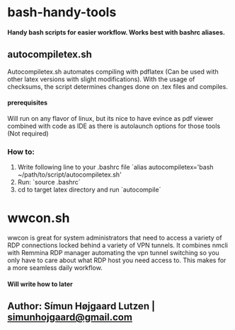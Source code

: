 # bash-handy-tools
#### Handy bash scripts for easier workflow. Works best with bashrc aliases.

## autocompiletex.sh
Autocompiletex.sh automates compiling with pdflatex (Can be used with other latex versions with slight modifications).
With the usage of checksums, the script determines changes done on .tex files and compiles. 

#### prerequisites
Will run on any flavor of linux, but its nice to have evince as pdf viewer combined with code as IDE as there is autolaunch options for those tools (Not required)
### How to:
1. Write following line to your .bashrc file `alias autocompiletex='bash ~/path/to/script/autocompiletex.sh'
2. Run: `source .bashrc´
3. cd to target latex directory and run `autocompile´
##

# wwcon.sh
wwcon is great for system administrators that need to access a variety of RDP connections locked behind a variety of VPN tunnels.
It combines nmcli with Remmina RDP manager automating the vpn tunnel switching so you only have to care about what RDP host you need access to.
This makes for a more seamless daily workflow.

#### Will write how to later

## Author: Símun Højgaard Lutzen | simunhojgaard@gmail.com
